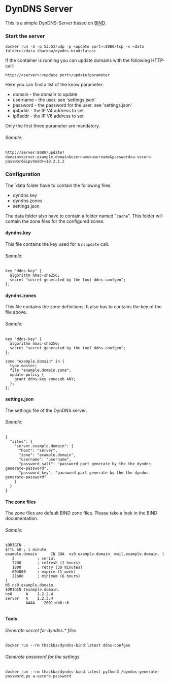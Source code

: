 # DynDNS Server

This is a simple DynDNS-Server based on [BIND](https://www.isc.org/software/bind/).
 
### Start the server

```
docker run -d -p 53:53/udp -p <update port>:8080/tcp -v <data folder>:/data thackba/dyndns-bind:latest
```

If the container is running you can update domains with the following HTTP-call:
```
http://<server>:<update port>/update?parameter
```

Here you can find a list of the know parameter:

- domain - the domain to update
- username - the user. see 'settings.json'
- password - the password for the user. see 'settings.json'
- ip4addr - the IP V4 address to set
- ip6addr - the IP V6 address to set

Only the first three parameter are mandatory. 

###### Sample:

```
http://server:8080/update?domain=server.example.domain&username=username&password=a-secure-password&ipv4addr=10.2.1.2
```

### Configuration

The `data folder have to contain the following files:

- dyndns.key
- dyndns.zones
- settings.json

The data folder also have to contain a folder named "`cache`".
This folder will contain the zone files for the configured zones. 

#### dyndns.key

This file contains the key used for a `nsupdate` call.

###### Sample:

```
key "ddns-key" {
  algorithm hmac-sha256;
  secret "secret generated by the tool ddns-confgen";
};
```

#### dyndns.zones

This file contains the zone definitions. It also has to contains the key of the file above. 

###### Sample:

```
key "ddns-key" {
  algorithm hmac-sha256;
  secret "secret generated by the tool ddns-confgen";
};

zone "example.domain" in {
  type master;
  file "example.domain.zone";
  update-policy {
    grant ddns-key zonesub ANY;
  };
};
```

#### settings.json

The settings file of the DynDNS server.

###### Sample:

```
{
  "sites": {
    "server.example.domain": {
      "host": "server",
      "zone": "example.domain",
      "username": "username",
      "password_salt": "password part generate by the the dyndns-generate-password",
      "password_key": "password part generate by the the dyndns-generate-password"
    }
  }
}

```

#### The zone files

The zone files are default BIND zone files. Please take a look in the BIND documentation.

###### Sample:

```
$ORIGIN .
$TTL 60	; 1 minute
example.domain		IN SOA	ns0.example.domain. mail.example.domain. (
   3          ; serial
   7200       ; refresh (2 hours)
   1800       ; retry (30 minutes)
   604800     ; expire (1 week)
   21600      ; minimum (6 hours)
)
NS ns0.example.domain.
$ORIGIN texample.domain.
ns0      A    1.2.2.4
server   A    1.2.3.4
         AAAA    2001:db8::6


```

#### Tools

###### Generate secret for dyndns.* files

```
docker run --rm thackba/dyndns-bind:latest ddns-confgen
```


###### Generate password for the settings

```
docker run --rm thackba/dyndns-bind:latest python3 /dyndns-generate-password.py a-secure-password
```
